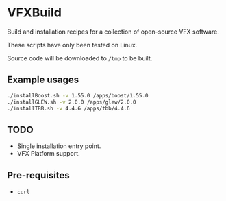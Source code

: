 # VFXBuild

Build and installation recipes for a collection of open-source VFX software.

These scripts have only been tested on Linux.

Source code will be downloaded to `/tmp` to be built.

## Example usages

```bash
./installBoost.sh -v 1.55.0 /apps/boost/1.55.0
./installGLEW.sh -v 2.0.0 /apps/glew/2.0.0
./installTBB.sh -v 4.4.6 /apps/tbb/4.4.6
```

## TODO

- Single installation entry point.
- VFX Platform support.

## Pre-requisites

- `curl`
